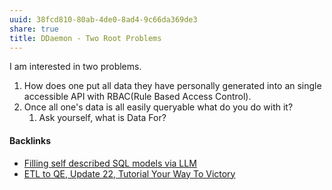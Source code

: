 ```yaml
---
uuid: 38fcd810-80ab-4de0-8ad4-9c66da369de3
share: true
title: DDaemon - Two Root Problems
---
```

I am interested in two problems. 

1. How does one put all data they have personally generated into an single accessible API with RBAC(Rule Based Access Control).
2. Once all one's data is all easily queryable what do you do with it?
	1. Ask yourself, what is Data For?


#### Backlinks

* [Filling self described SQL models via LLM](/e4fc5bd8-2c30-4f24-81e7-53fd8c6ef977)
* [ETL to QE, Update 22, Tutorial Your Way To Victory](/72b60152-c15c-4243-8329-67cd13e78ba6)